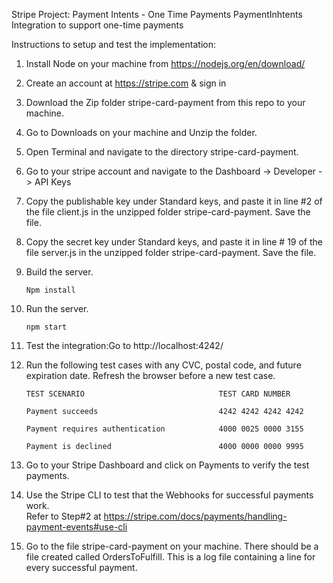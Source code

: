 Stripe Project: Payment Intents - One Time Payments	
PaymentInhtents Integration to support one-time payments	
	
Instructions to setup and test the implementation:	

1. Install Node on your machine from https://nodejs.org/en/download/	
	
2. Create an account at https://stripe.com & sign in	
	
3. Download the Zip folder stripe-card-payment from this repo to your machine.	
	
4. Go to Downloads on your machine and Unzip the folder.	
	
5. Open Terminal and navigate to the directory  stripe-card-payment.

6. Go to your stripe account and navigate to the Dashboard -> Developer -> API Keys

7. Copy the publishable key under Standard keys, and paste it in line #2 of the file client.js in the unzipped folder stripe-card-payment. Save the file.

8. Copy the secret key under Standard keys, and paste it in line # 19 of the file server.js in the unzipped folder stripe-card-payment. Save the file.
            
9. Build the server.

    `Npm install`	

10. Run the server.

    `npm start`	

11. Test the integration:Go to http://localhost:4242/	
	
12. Run the following test cases with any CVC, postal code, and future expiration date. Refresh the browser before a new test case.	

        TEST SCENARIO                              TEST CARD NUMBER
	
        Payment succeeds                           4242 4242 4242 4242
	
        Payment requires authentication            4000 0025 0000 3155	
	
        Payment is declined                        4000 0000 0000 9995	
	
	
13. Go to your Stripe Dashboard and click on Payments to verify the test payments.	
	
14. Use the Stripe CLI to test that the Webhooks for successful payments work.	
       Refer to Step#2 at https://stripe.com/docs/payments/handling-payment-events#use-cli	
	
15. Go to the file stripe-card-payment on your machine. There should be a file created called OrdersToFulfill. This is a log file containing a line for every successful payment.	

